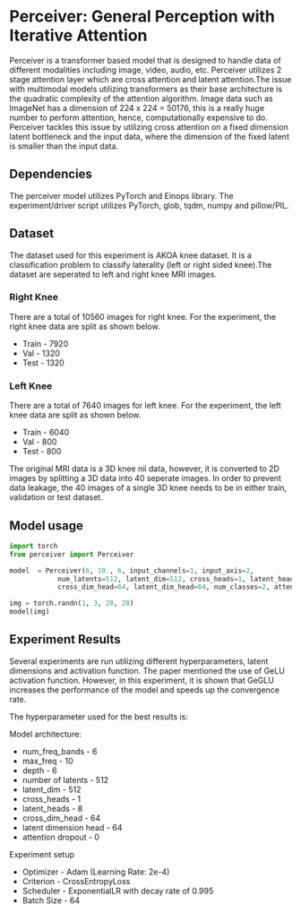 # Perceiver: General Perception with Iterative Attention
Perceiver is a transformer based model that is designed to handle data of different modalities including image, video, audio, etc. Perceiver utilizes 2 stage attention layer which are cross attention and latent attention.The issue with multimodal models utilizing transformers as their base architecture is the quadratic complexity of the attention algorithm. Image data such as ImageNet has a dimension of 224 x 224 = 50176, this is a really huge number to perform attention, hence, computationally expensive to do. Perceiver tackles this issue by utilizing cross attention on a fixed dimension latent bottleneck and the input data, where the dimension of the fixed latent is smaller than the input data.

## Dependencies
The perceiver model utilizes PyTorch and Einops library. The experiment/driver script utilizes PyTorch, glob, tqdm, numpy and pillow/PIL.

## Dataset
The dataset used for this experiment is AKOA knee dataset. It is a classification problem to classify laterality (left or right sided knee).The dataset are seperated to left and right knee MRI images. 

### Right Knee
There are a total of 10560 images for right knee. For the experiment, the right knee data are split as shown below.
* Train - 7920
* Val - 1320
* Test - 1320

### Left Knee
There are a total of 7640 images for left knee. For the experiment, the left knee data are split as shown below.
* Train - 6040
* Val - 800
* Test - 800

The original MRI data is a 3D knee nii data, however, it is converted to 2D images by splitting a 3D data into 40 seperate images. In order to prevent data leakage, the 40 images of a single 3D knee needs to be in either train, validation or test dataset.

## Model usage
```python
import torch
from perceiver import Perceiver

model  = Perceiver(6, 10., 6, input_channels=1, input_axis=2,
            num_latents=512, latent_dim=512, cross_heads=1, latent_heads=8,
            cross_dim_head=64, latent_dim_head=64, num_classes=2, attention_dropout=0.)

img = torch.randn(1, 3, 28, 28)
model(img)
```

## Experiment Results
Several experiments are run utilizing different hyperparameters, latent dimensions and activation function. The paper mentioned the use of GeLU activation function. However, in this experiment, it is shown that GeGLU increases the performance of the model and speeds up the convergence rate.

The hyperparameter used for the best results is:

Model architecture:
* num_freq_bands - 6
* max_freq - 10 
* depth - 6
* number of latents - 512
* latent_dim - 512 
* cross_heads - 1 
* latent_heads - 8
* cross_dim_head - 64 
* latent dimension head - 64
* attention dropout - 0

Experiment setup
* Optimizer - Adam (Learning Rate: 2e-4)
* Criterion - CrossEntropyLoss
* Scheduler - ExponentialLR with decay rate of 0.995
* Batch Size - 64

